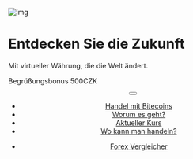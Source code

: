 <div class="jumbotron" markdown="1">

![img]({{img-url}}bitcoin.png)

# Entdecken Sie die Zukunft

Mit virtueller Währung, die die Welt ändert.

Begrüßungsbonus 500CZK

</div>
<header class="navbar navbar-static-top navbar-inverse navbar-sticky" id="top" role="banner">
  <div class="container">
    <div class="navbar-header">
      <button class="navbar-toggle collapsed" type="button" data-toggle="collapse" data-target=".navbar-collapse">
        <span class="icon-bar"></span>
        <span class="icon-bar"></span>
        <span class="icon-bar"></span>
      </button>
    </div>
    <nav class="navbar-collapse collapse" role="navigation" style="height: 1px;" id="scrollpsy">
      <ul class="nav navbar-nav">
        <li class="active">
          <a href="#top">Handel mit Bitecoins</a>
        </li>
        <li>
          <a href="#section-1">Worum es geht?</a>
        </li>
        <li>
          <a href="#section-2">Aktueller Kurs</a>
        </li>
        <li>
          <a href="#section-3">Wo kann man handeln?</a>
        </li>
      </ul>
      <ul class="nav navbar-nav navbar-right">
        <li>
          <a href="{{url}}">Forex <i class="fa fa-bar-chart-o"></i> Vergleicher</a>
        </li>
      </ul>
    </nav>
  </div>
</header>